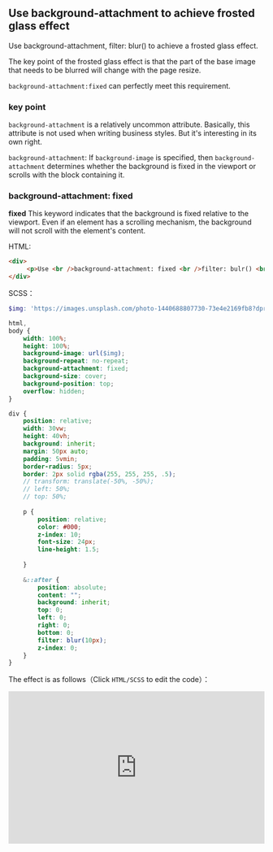 ## Use background-attachment to achieve frosted glass effect

Use background-attachment, filter: blur() to achieve a frosted glass effect.

The key point of the frosted glass effect is that the part of the base image that needs to be blurred will change with the page resize.

`background-attachment:fixed` can perfectly meet this requirement.

### key point

`background-attachment` is a relatively uncommon attribute. Basically, this attribute is not used when writing business styles. But it's interesting in its own right.

`background-attachment`: If `background-image` is specified, then `background-attachment` determines whether the background is fixed in the viewport or scrolls with the block containing it.

### background-attachment: fixed

**fixed** This keyword indicates that the background is fixed relative to the viewport. Even if an element has a scrolling mechanism, the background will not scroll with the element's content.

HTML:

```html
<div>
     <p>Use <br />background-attachment: fixed <br />filter: bulr() <br />to achieve the frosted glass effect</p>
</div>
```

SCSS：
```scss
$img: 'https://images.unsplash.com/photo-1440688807730-73e4e2169fb8?dpr=1&auto=format&fit=crop&w=1500&h=1001&q=80&cs=tinysrgb&crop=';

html,
body {
    width: 100%;
    height: 100%;
    background-image: url($img);
    background-repeat: no-repeat;
    background-attachment: fixed;
    background-size: cover;
    background-position: top;
    overflow: hidden;
}

div {
    position: relative;
    width: 30vw;
    height: 40vh;
    background: inherit;
    margin: 50px auto;
    padding: 5vmin;
    border-radius: 5px;
    border: 2px solid rgba(255, 255, 255, .5);
    // transform: translate(-50%, -50%);
    // left: 50%;
    // top: 50%;
    
    p {
        position: relative;
        color: #000;
        z-index: 10;
        font-size: 24px;
        line-height: 1.5;
        
    }
    
    &::after {
        position: absolute;
        content: "";
        background: inherit; 
        top: 0;
        left: 0;
        right: 0;
        bottom: 0;
        filter: blur(10px);
        z-index: 0;
    }
}
```

The effect is as follows（Click `HTML/SCSS` to edit the code）：

<iframe height="300" style="width: 100%;" scrolling="no" title="bg-attachment-frosted-glass" src="https://codepen.io/dvha/embed/ZEVjoLb?default-tab=html%2Cresult" frameborder="no" loading="lazy" allowtransparency="true" allowfullscreen="true">
  See the Pen <a href="https://codepen.io/dvha/pen/ZEVjoLb">
  bg-attachment-frosted-glass</a> by HaDV (<a href="https://codepen.io/dvha">@dvha</a>)
  on <a href="https://codepen.io">CodePen</a>.
</iframe>